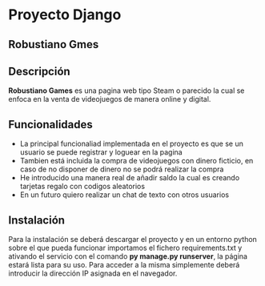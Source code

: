 # Proyecto Django
## Robustiano Gmes

## Descripción
**Robustiano Games** es una pagina web tipo Steam o parecido la cual se enfoca en la venta de videojuegos de manera online y digital.

## Funcionalidades
* La principal funcionaliad implementada en el proyecto es que se un usuario se puede registrar y loguear en la pagina
* Tambien está incluida la compra de videojuegos con dinero ficticio, en caso de no disponer de dinero no se podrá realizar la compra
* He introducido una manera real de añadir saldo la cual es creando tarjetas regalo con codigos aleatorios
* En un futuro quiero realizar un chat de texto con otros usuarios

## Instalación

Para la instalación se deberá descargar el proyecto y en un entorno python sobre el que pueda funcionar importamos el fichero requirements.txt y ativando el servicio con el comando **py manage.py runserver**, la página estará lista para su uso. Para acceder a la misma simplemente deberá introducir la dirección IP asignada en el navegador.